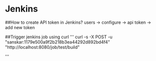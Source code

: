 # Jenkins

##How to create API token in Jenkins?
users -> configure -> api token -> add new token 

##Trigger jenkins job using curl 
'''
     curl -s -X POST -u "sanskar:1179e500a9f2b218b3ea44292d892bd4f4" "http://localhost:8080/job/test/build"

'''
